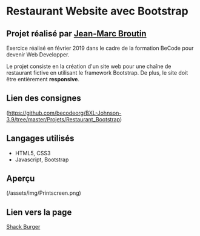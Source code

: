 # Restaurant Website avec Bootstrap

## Projet réalisé par [Jean-Marc Broutin](https://github.com/jmbroutin)

Exercice réalisé en février 2019 dans le cadre de la formation BeCode pour devenir Web Developper.

Le projet consiste en la création d'un site web pour une chaîne de restaurant fictive en utilisant le framework Bootstrap. De plus, le site doit être entièrement **responsive**. 

## Lien des consignes
(https://github.com/becodeorg/BXL-Johnson-3.9/tree/master/Projets/Restaurant_Bootstrap)

## Langages utilisés

* HTML5, CSS3
* Javascript, Bootstrap

## Aperçu

(/assets/img/Printscreen.png)

## Lien vers la page 

[Shack Burger](https://jmbroutin.github.io/bootstrap-resto-website/)

